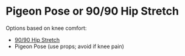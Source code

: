 # Pigeon Pose or 90/90 Hip Stretch

Options based on knee comfort:

- [90/90 Hip Stretch](90_90_hip_stretch.md)
- Pigeon Pose (use props; avoid if knee pain)

